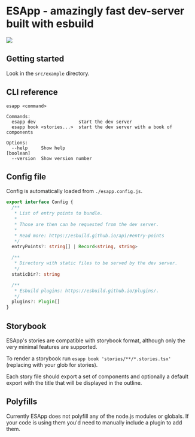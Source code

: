 # ESApp - amazingly fast dev-server built with esbuild

<img src="https://img.shields.io/npm/v/esapp"/>

## Getting started

Look in the `src/example` directory.

## CLI reference

```
esapp <command>

Commands:
  esapp dev                start the dev server
  esapp book <stories...>  start the dev server with a book of components

Options:
  --help     Show help                                                 [boolean]
  --version  Show version number  
```

## Config file

Config is automatically loaded from `./esapp.config.js`.

```typescript
export interface Config {
  /**
   * List of entry points to bundle.
   * 
   * Those are then can be requested from the dev server.
   * 
   * Read more: https://esbuild.github.io/api/#entry-points
   */
  entryPoints?: string[] | Record<string, string>

  /**
   * Directory with static files to be served by the dev server.
   */
  staticDir?: string

  /**
   * Esbuild plugins: https://esbuild.github.io/plugins/.
   */
  plugins?: Plugin[]
}
```

## Storybook

ESApp's stories are compatible with storybook format, although only the very minimal features are supported.

To render a storybook run `esapp book 'stories/**/*.stories.tsx'` (replacing with your glob for stories).

Each story file should export a set of components and optionally a default export with the title that will be displayed in the outline.

## Polyfills

Currently ESApp does not polyfill any of the node.js modules or globals. If your code is using them you'd need to manually include a plugin to add them.
